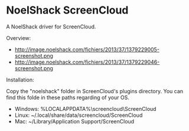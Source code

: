 NoelShack ScreenCloud
=====================

A NoelShack driver for ScreenCloud.

Overview:

- http://image.noelshack.com/fichiers/2013/37/1379229005-screenshot.png
- http://image.noelshack.com/fichiers/2013/37/1379229046-screenshot.png

Installation:

Copy the "noelshack" folder in ScreenCloud's plugins directory. You can find this folde in these paths regarding of your OS.

- Windows: %LOCALAPPDATA%\screencloud\ScreenCloud
- Linux: ~/.local/share/data/screencloud/ScreenCloud
- Mac: ~/Library/Application Support/ScreenCloud

